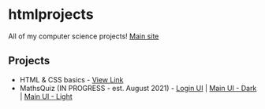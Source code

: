 # htmlprojects
All of my computer science projects! [Main site](https://danishsite.theworkpc.com/htmlprojects)

## Projects
- HTML & CSS basics - [View Link](https://danishsite.theworkpc.com/htmlprojects/htmlncss-basics/index.html)
- MathsQuiz (IN PROGRESS - est. August 2021) - [Login UI](https://danishsite.theworkpc.com/htmlprojects/MathsQuiz) | [Main UI - Dark](https://danishsite.theworkpc.com/htmlprojects/MathsQuiz/mainui/index.html) | [Main UI - Light](https://danishsite.theworkpc.com/htmlprojects/MathsQuiz/mainui/home%20-%20light.html)
